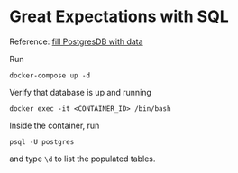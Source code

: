 # Great Expectations with SQL

Reference: [fill PostgresDB with data](https://levelup.gitconnected.com/creating-and-filling-a-postgres-db-with-docker-compose-e1607f6f882f)

Run

    docker-compose up -d

Verify that database is up and running

    docker exec -it <CONTAINER_ID> /bin/bash

Inside the container, run

    psql -U postgres

and type `\d` to list the populated tables.